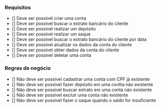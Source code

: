 ### Requisitos

- [] Deve ser possível criar uma conta
- [] Deve ser possível buscar o extrato bancário do cliente
- [] Deve ser possível realizar um depósito
- [] Deve ser possível realizar um saque
- [] Deve ser possível buscar o extrato bancário do cliente por data
- [] Deve ser possível atualizar os dados da conta do cliente
- [] Deve ser possível obter dados da conta do cliente
- [] Deve ser possível deletar uma conta

### Regras de negócio

- [] Não deve ser possível cadastrar uma conta com CPF já existente
- [] Não deve ser possível fazer depósito em uma contta não existente
- [] Não deve ser possível buscar extrato em uma conta não existente
- [] Não deve ser possível excluir uma conta não existente
- [] Não deve ser possível fazer o saque quando o saldo for insuficiente